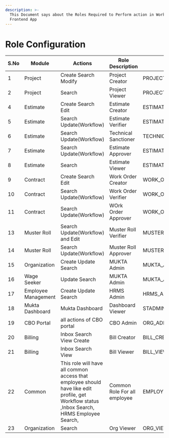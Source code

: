 ```yaml
---
description: >-
  This Document says about the Roles Required to Perform action in Works
  Frontend App
---
```


# Role Configuration

| S.No | Module              | Actions                                                                                                                                     | Role Description             | Roles                                                             |
| ---- | ------------------- | ------------------------------------------------------------------------------------------------------------------------------------------- | ---------------------------- | ----------------------------------------------------------------- |
| 1    | Project             | Create Search Modify                                                                                                                        | Project Creator              | PROJECT\_CREATOR                                                  |
| 2    | Project             | Search                                                                                                                                      | Project Viewer               | PROJECT\_VIEWER                                                   |
| 4    | Estimate            | Create Search Edit                                                                                                                          | Estimate Creator             | ESTIMATE\_CREATOR, PROJECT\_VIEWER                                |
| 5    | Estimate            | Search Update(Workflow)                                                                                                                     | Estimate Verifier            | ESTIMATE\_VERIFIER, PROJECT\_VIEWER                               |
| 6    | Estimate            | Search Update(Workflow)                                                                                                                     | Technical Sanctioner         | TECHNICAL\_SANCTIONER, PROJECT\_VIEWER                            |
| 7    | Estimate            | Search Update(Workflow)                                                                                                                     | Estimate Approver            | ESTIMATE\_APPROVER, PROJECT\_VIEWER                               |
| 8    | Estimate            | Search                                                                                                                                      | Estimate Viewer              | ESTIMATE\_VIEWER, PROJECT\_VIEWER                                 |
| 9    | Contract            | Create Search Edit                                                                                                                          | Work Order Creator           | WORK\_ORDER\_CREATOR,ESTIMATE\_VIEWER,PROJECT\_VIEWER,ORG\_VIEWER |
| 10   | Contract            | Search Update(Workflow)                                                                                                                     | Work Order Verifier          | WORK\_ORDER\_VIEWER,ESTIMATE\_VIEWER,PROJECT\_VIEWER              |
| 11   | Contract            | Search Update(Workflow)                                                                                                                     | WOrk Order Approver          | WORK\_ORDER\_APPROVER,ESTIMATE\_VIEWER,PROJECT\_VIEWER            |
| 13   | Muster Roll         | Search Update(Workflow) and Edit                                                                                                            | Muster Roll Verifier         | MUSTER\_ROLL\_VERIFIER,ORG\_VIEWER                                |
| 14   | Muster Roll         | Search Update(Workflow)                                                                                                                     | Muster Roll Approver         | MUSTER\_ROLL\_APPROVER,ORG\_VIEWER                                |
| 15   | Organization        | Create Update Search                                                                                                                        | MUKTA Admin                  | MUKTA\_ADMIN                                                      |
| 16   | Wage Seeker         | Update Search                                                                                                                               | MUKTA Admin                  | MUKTA\_ADMIN                                                      |
| 17   | Employee Management | Create Update Search                                                                                                                        | HRMS Admin                   | HRMS\_ADMIN                                                       |
| 18   | Mukta Dashboard     | Mukta Dashboard                                                                                                                             | Dashboard Viewer             | STADMIN                                                           |
| 19   | CBO Portal          | all actions of CBO portal                                                                                                                   | CBO Admin                    | ORG\_ADMIN                                                        |
| 20   | Billing             | Inbox Search View Create                                                                                                                    | Bill Creator                 | BILL\_CREATOR                                                     |
| 21   | Billing             | Inbox Search View                                                                                                                           | Bill Viewer                  | BILL\_VIEWER                                                      |
| 22   | Common              | This role will have all common access that employee should have like edit profile, get Workflow status ,Inbox Search, HRMS Employee Search, | Common Role For all employee | EMPLOYEE\_COMMON                                                  |
| 23   | Organization        | Search                                                                                                                                      | Org Viewer                   | ORG\_VIEWER                                                       |

